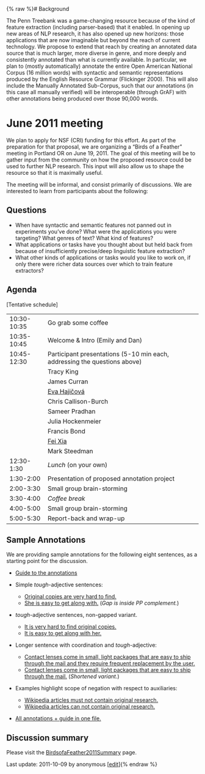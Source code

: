 {% raw %}# Background

The Penn Treebank was a game-changing resource because of the kind of
feature extraction (including parser-based) that it enabled. In opening
up new areas of NLP research, it has also opened up new horizons: those
applications that are now imaginable but beyond the reach of current
technology. We propose to extend that reach by creating an annotated
data source that is much larger, more diverse in genre, and more deeply
and consistently annotated than what is currently available. In
particular, we plan to (mostly automatically) annotate the entire Open
American National Corpus (16 million words) with syntactic and semantic
representations produced by the English Resource Grammar (Flickinger
2000). This will also include the Manually Annotated Sub-Corpus, such
that our annotations (in this case all manually verified) will be
interoperable (through GrAF) with other annotations being produced over
those 90,000 words.

# June 2011 meeting

We plan to apply for NSF (CRI) funding for this effort. As part of the
preparation for that proposal, we are organizing a “Birds of a Feather”
meeting in Portland OR on June 19, 2011. The goal of this meeting will
be to gather input from the community on how the proposed resource could
be used to further NLP research. This input will also allow us to shape
the resource so that it is maximally useful.

The meeting will be informal, and consist primarily of discussions. We
are interested to learn from participants about the following:

## Questions

- When have syntactic and semantic features not panned out in
experiments you’ve done? What were the applications you were
targeting? What genres of text? What kind of features?
- What applications or tasks have you thought about but held back from
because of insufficiently precise/deep linguistic feature
extraction?
- What other kinds of applications or tasks would you like to work on,
if only there were richer data sources over which to train feature
extractors?

## Agenda

\[Tentative schedule\]

|             |                                                                                         |
|-------------|-----------------------------------------------------------------------------------------|
| 10:30-10:35 | Go grab some coffee                                                                     |
| 10:35-10:45 | Welcome & Intro (Emily and Dan)                                                         |
| 10:45-12:30 | Participant presentations (5-10 min each, addressing the questions above)               |
|             | Tracy King                                                                              |
|             | James Curran                                                                            |
|             | [Eva Hajičová](http://faculty.washington.edu/ebender/BoaF/ACL-Portland-Anotace-DEF.pdf) |
|             | Chris Callison-Burch                                                                    |
|             | Sameer Pradhan                                                                          |
|             | Julia Hockenmeier                                                                       |
|             | Francis Bond                                                                            |
|             | [Fei Xia](http://faculty.washington.edu/ebender/BoaF/fxia.pdf)                          |
|             | Mark Steedman                                                                           |
| 12:30-1:30  | *Lunch* (on your own)                                                                   |
| 1:30-2:00   | Presentation of proposed annotation project                                             |
| 2:00-3:30   | Small group brain-storming                                                              |
| 3:30-4:00   | *Coffee break*                                                                          |
| 4:00-5:00   | Small group brain-storming                                                              |
| 5:00-5:30   | Report-back and wrap-up                                                                 |

## Sample Annotations

We are providing sample annotations for the following eight sentences,
as a starting point for the discussion.

- [Guide to the
annotations](http://faculty.washington.edu/ebender/BoaF-annotations/guide.txt)
- Simple *tough*-adjective sentences:
  
  - [Original copies are very hard to
find.](http://faculty.washington.edu/ebender/BoaF-annotations/s1.txt)
  - [She is easy to get along
with.](http://faculty.washington.edu/ebender/BoaF-annotations/s2.txt)
(*Gap is inside PP complement.*)
- *tough*-adjective sentences, non-gapped variant.
  
  - [It is very hard to find original
copies.](http://faculty.washington.edu/ebender/BoaF-annotations/s3.txt)
  - [It is easy to get along with
her.](http://faculty.washington.edu/ebender/BoaF-annotations/s4.txt)
- Longer sentence with coordination and *tough*-adjective:
  
  - [Contact lenses come in small, light packages that are easy to
ship through the mail and they require frequent replacement by
the
user.](http://faculty.washington.edu/ebender/BoaF-annotations/s5.txt)
  - [Contact lenses come in small, light packages that are easy to
ship through the
mail.](http://faculty.washington.edu/ebender/BoaF-annotations/s6.txt)
(*Shortened variant.*)
- Examples highlight scope of negation with respect to auxiliaries:
  - [Wikipedia articles must not contain original
research.](http://faculty.washington.edu/ebender/BoaF-annotations/s7.txt)
  - [Wikipedia articles can not contain original
research.](http://faculty.washington.edu/ebender/BoaF-annotations/s8.txt)
- [All annotations + guide in one
file.](http://faculty.washington.edu/ebender/BoaF-annotations/all.txt)

## Discussion summary

Please visit the
[BirdsofaFeather2011Summary](../BirdsofaFeather2011Summary) page.

Last update: 2011-10-09 by anonymous [[edit](https://github.com/delph-in/docs/wiki/BirdsofaFeather2011/_edit)]{% endraw %}